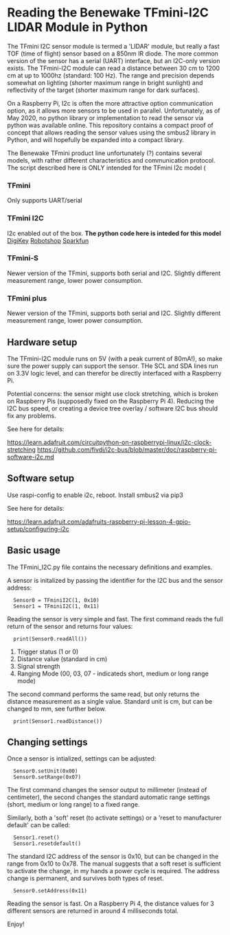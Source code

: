 # Reading the Benewake TFmini-I2C LIDAR Module in Python

The TFmini I2C sensor module is termed a 'LIDAR' module, but really a fast TOF (time of flight) sensor based on a 850nm IR diode. The more common version of the sensor has a serial (UART) interface, but an I2C-only version exists. The TFmini-I2C module can read a distance between 30 cm to 1200 cm at up to 1000hz (standard: 100 Hz). The range and precision depends somewhat on lighting (shorter maximum range in bright sunlight) and reflectivity of the target (shorter maximum range for dark surfaces). 

On a Raspberry Pi, I2c is often the more attractive option communication option, as it allows more sensors to be used in parallel. Unfortunately, as of May 2020, no python library or implementation to read the sensor via python was available online. This repository contains a compact proof of concept that allows reading the sensor values using the smbus2 library in Python, and will hopefully be expanded into a compact library.

The Benewake TFmini product line unfortunately (?) contains several models, with rather different characteristics and communication protocol. The script described here is ONLY intended for the TFmini I2c model (

### TFmini

Only supports UART/serial

### TFmini I2C

I2c enabled out of the box. **The python code here is inteded for this model**
[DigiKey](https://www.digikey.com/products/en/sensors-transducers/optical-sensors-distance-measuring/542?k=tfmini&k=&pkeyword=tfmini&sv=0&pv41=356919&sf=0&quantity=&ColumnSort=0&page=1&pageSize=25)
[Robotshop](https://www.robotshop.com/en/benewake-tfmini-micro-lidar-module-i2c-12-m.html)
[Sparkfun](https://www.sparkfun.com/products/14786)

### TFmini-S

Newer version of the TFmini, supports both serial and I2C. Slightly different measurement range, lower power consumption. 

### TFmini plus

Newer version of the TFmini, supports both serial and I2C. Slightly different measurement range, lower power consumption. 

## Hardware setup

The TFmini-I2C module runs on 5V (with a peak current of 80mA!), so make sure the power supply can support the sensor. THe SCL and SDA lines run on 3.3V logic level, and can therefor be directly interfaced with a Raspberry Pi. 

Potential concerns: the sensor might use clock stretching, which is broken on Raspberry Pis (supposedly fixed on the Raspberry Pi 4). Reducing the I2C bus speed, or creating a device tree overlay / software I2C bus should fix any problems. 

See here for details:

https://learn.adafruit.com/circuitpython-on-raspberrypi-linux/i2c-clock-stretching
https://github.com/fivdi/i2c-bus/blob/master/doc/raspberry-pi-software-i2c.md

## Software setup

Use raspi-config to enable i2c, reboot.
Install smbus2 via pip3

See here for details:

https://learn.adafruit.com/adafruits-raspberry-pi-lesson-4-gpio-setup/configuring-i2c


## Basic usage

The TFmini_I2C.py file contains the necessary definitions and examples.

A sensor is initalized by passing the identifier for the I2C bus and the sensor address:
```
  Sensor0 = TFminiI2C(1, 0x10)
  Sensor1 = TFminiI2C(1, 0x11)
```
Reading the sensor is very simple and fast. The first command reads the full return of the sensor and returns four values:
```
  print(Sensor0.readAll())
```
1. Trigger status (1 or 0)
2. Distance value (standard in cm)
3. Signal strength 
4. Ranging Mode (00, 03, 07 - indicateds short, medium or long range mode)

The second command performs the same read, but only returns the distance measurement as a single value. Standard unit is cm, but can be changed to mm, see further below.
```
  print(Sensor1.readDistance())
```
## Changing settings

Once a sensor is intialized, settings can be adjusted:
```
  Sensor0.setUnit(0x00)
  Sensor0.setRange(0x07)
```
The first command changes the sensor output to millimeter (instead of centimeter), the second changes the standard automatic range settings (short, medium or long range) to a fixed range. 

Similarly, both a 'soft' reset (to activate settings) or a 'reset to manufacturer default' can be called:
```
  Sensor1.reset()
  Sensor1.resetdefault()
```
The standard I2C address of the sensor is 0x10, but can be changed in the range from 0x10 to 0x78. The manual suggests that a soft reset is sufficient to activate the change, in my hands a power cycle is required. The address change is permanent, and survives both types of reset.
```
  Sensor0.setAddress(0x11)
```

Reading the sensor is fast. On a Raspberry Pi 4, the distance values for 3 different sensors are returned in around 4 milliseconds total. 

Enjoy!






